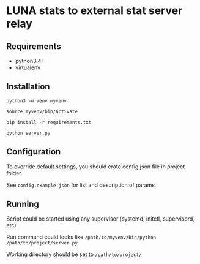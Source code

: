 LUNA stats to external stat server relay
========================================

Requirements
------------

* python3.4+
* virtualenv

Installation
------------

`python3 -m venv myvenv`

`source myvenv/bin/activate`

`pip install -r requirements.txt`

`python server.py`

Configuration
-------------

To override default settings, you should crate config.json file in project folder.

See `config.example.json` for list and description of params

Running
-------

Script could be started using any supervisor (systemd, initctl, supervisord, etc).

Run command could looks like `/path/to/myvenv/bin/python /path/to/project/server.py`

Working directory should be set to `/path/to/project/`